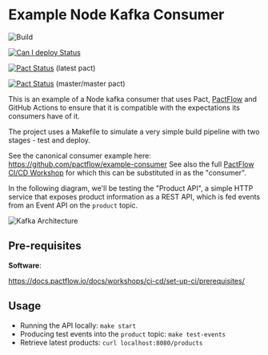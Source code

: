 # Example Node Kafka Consumer

![Build](https://github.com/pactflow/example-consumer-js-kafka/workflows/Build/badge.svg)

[![Can I deploy Status](https://testdemo.pactflow.io/pacticipants/pactflow-example-consumer-js-kafka/branches/master/latest-version/can-i-deploy/to-environment/production/badge)](https://testdemo.pactflow.io/overview/provider/pactflow-example-provider-java-kafka/consumer/pactflow-example-consumer-js-kafka)

[![Pact Status](https://testdemo.pactflow.io/pacts/provider/pactflow-example-provider-java-kafka/consumer/pactflow-example-consumer-js-kafka/latest/badge)](https://testdemo.pactflow.io/pacts/provider/pactflow-example-provider-java-kafka/consumer/pactflow-example-consumer-js-kafka/latest) (latest pact)

[![Pact Status](https://testdemo.pactflow.io/pacts/provider/pactflow-example-provider-java-kafka/consumer/pactflow-example-consumer-js-kafka/latest/master/badge.svg)](https://testdemo.pactflow.io/pacts/provider/pactflow-example-provider-java-kafka/consumer/pactflow-example-consumer-js-kafka/latest/master) (master/master pact)

This is an example of a Node kafka consumer that uses Pact, [PactFlow](https://pactflow.io) and GitHub Actions to ensure that it is compatible with the expectations its consumers have of it.

The project uses a Makefile to simulate a very simple build pipeline with two stages - test and deploy.

See the canonical consumer example here: https://github.com/pactflow/example-consumer
See also the full [PactFlow CI/CD Workshop](https://docs.pactflow.io/docs/workshops/ci-cd) for which this can be substituted in as the "consumer".

In the following diagram, we'll be testing the "Product API", a simple HTTP service that exposes product information as a REST API, which is fed events from an Event API on the `product` topic.

![Kafka Architecture](docs/kafka.png "Kafka Architecture")

## Pre-requisites

**Software**:

https://docs.pactflow.io/docs/workshops/ci-cd/set-up-ci/prerequisites/

## Usage

* Running the API locally: `make start`
* Producing test events into the `product` topic: `make test-events`
* Retrieve latest products: `curl localhost:8080/products`
